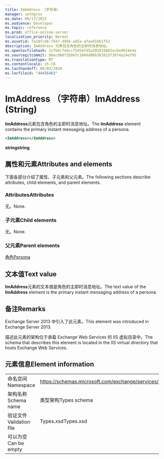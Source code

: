 ```yaml
---
title: ImAddress （字符串）
manager: sethgros
ms.date: 09/17/2015
ms.audience: Developer
ms.topic: reference
ms.prod: office-online-server
localization_priority: Normal
ms.assetid: fa10fcdb-f947-4958-ad5a-afaed1661f52
description: ImAddress 元素包含角色的主即时消息地址。
ms.openlocfilehash: 2cfb8c7e0ccf5454fd5a201819882acbe0924e4a
ms.sourcegitcommit: 88ec988f2bb67c1866d06b361615f3674a24e795
ms.translationtype: MT
ms.contentlocale: zh-CN
ms.lasthandoff: 06/03/2020
ms.locfileid: "44456463"
---
```

# <a name="imaddress-string"></a><span data-ttu-id="c82e5-103">ImAddress （字符串）</span><span class="sxs-lookup"><span data-stu-id="c82e5-103">ImAddress (String)</span></span>

<span data-ttu-id="c82e5-104">**ImAddress**元素包含角色的主即时消息地址。</span><span class="sxs-lookup"><span data-stu-id="c82e5-104">The **ImAddress** element contains the primary instant messaging address of a persona.</span></span> 
  
```XML
<ImAddress></ImAddress>
```

 <span data-ttu-id="c82e5-105">**string**</span><span class="sxs-lookup"><span data-stu-id="c82e5-105">**string**</span></span>
## <a name="attributes-and-elements"></a><span data-ttu-id="c82e5-106">属性和元素</span><span class="sxs-lookup"><span data-stu-id="c82e5-106">Attributes and elements</span></span>

<span data-ttu-id="c82e5-107">下面各部分介绍了属性、子元素和父元素。</span><span class="sxs-lookup"><span data-stu-id="c82e5-107">The following sections describe attributes, child elements, and parent elements.</span></span>
  
### <a name="attributes"></a><span data-ttu-id="c82e5-108">Attributes</span><span class="sxs-lookup"><span data-stu-id="c82e5-108">Attributes</span></span>

<span data-ttu-id="c82e5-109">无。</span><span class="sxs-lookup"><span data-stu-id="c82e5-109">None.</span></span>
  
### <a name="child-elements"></a><span data-ttu-id="c82e5-110">子元素</span><span class="sxs-lookup"><span data-stu-id="c82e5-110">Child elements</span></span>

<span data-ttu-id="c82e5-111">无。</span><span class="sxs-lookup"><span data-stu-id="c82e5-111">None.</span></span>
  
### <a name="parent-elements"></a><span data-ttu-id="c82e5-112">父元素</span><span class="sxs-lookup"><span data-stu-id="c82e5-112">Parent elements</span></span>

[<span data-ttu-id="c82e5-113">角色</span><span class="sxs-lookup"><span data-stu-id="c82e5-113">Persona</span></span>](persona.md)
  
## <a name="text-value"></a><span data-ttu-id="c82e5-114">文本值</span><span class="sxs-lookup"><span data-stu-id="c82e5-114">Text value</span></span>

<span data-ttu-id="c82e5-115">**ImAddress**元素的文本值是角色的主即时消息地址。</span><span class="sxs-lookup"><span data-stu-id="c82e5-115">The text value of the **ImAddress** element is the primary instant messaging address of a persona.</span></span> 
  
## <a name="remarks"></a><span data-ttu-id="c82e5-116">备注</span><span class="sxs-lookup"><span data-stu-id="c82e5-116">Remarks</span></span>

<span data-ttu-id="c82e5-117">Exchange Server 2013 中引入了此元素。</span><span class="sxs-lookup"><span data-stu-id="c82e5-117">This element was introduced in Exchange Server 2013.</span></span>
  
<span data-ttu-id="c82e5-118">描述此元素的架构位于承载 Exchange Web Services 的 IIS 虚拟目录中。</span><span class="sxs-lookup"><span data-stu-id="c82e5-118">The schema that describes this element is located in the IIS virtual directory that hosts Exchange Web Services.</span></span>
  
## <a name="element-information"></a><span data-ttu-id="c82e5-119">元素信息</span><span class="sxs-lookup"><span data-stu-id="c82e5-119">Element information</span></span>

|||
|:-----|:-----|
|<span data-ttu-id="c82e5-120">命名空间</span><span class="sxs-lookup"><span data-stu-id="c82e5-120">Namespace</span></span>  <br/> |https://schemas.microsoft.com/exchange/services/2006/types  <br/> |
|<span data-ttu-id="c82e5-121">架构名称</span><span class="sxs-lookup"><span data-stu-id="c82e5-121">Schema name</span></span>  <br/> |<span data-ttu-id="c82e5-122">类型架构</span><span class="sxs-lookup"><span data-stu-id="c82e5-122">Types schema</span></span>  <br/> |
|<span data-ttu-id="c82e5-123">验证文件</span><span class="sxs-lookup"><span data-stu-id="c82e5-123">Validation file</span></span>  <br/> |<span data-ttu-id="c82e5-124">Types.xsd</span><span class="sxs-lookup"><span data-stu-id="c82e5-124">Types.xsd</span></span>  <br/> |
|<span data-ttu-id="c82e5-125">可以为空</span><span class="sxs-lookup"><span data-stu-id="c82e5-125">Can be empty</span></span>  <br/> ||
   

